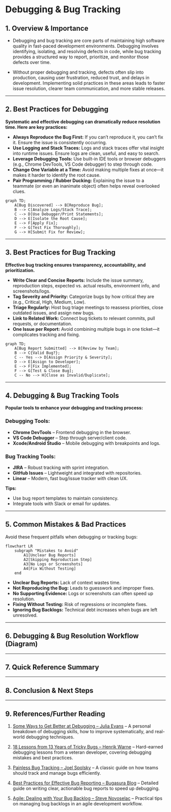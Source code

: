 # Debugging & Bug Tracking

## 1. Overview & Importance

- Debugging and bug tracking are core parts of maintaining high software quality in fast-paced development environments. Debugging involves identifying, isolating, and resolving defects in code, while bug tracking provides a structured way to report, prioritize, and monitor those defects over time.

- Without proper debugging and tracking, defects often slip into production, causing user frustration, reduced trust, and delays in development. Implementing solid practices in these areas leads to faster issue resolution, clearer team communication, and more stable releases.


---

## 2. Best Practices for Debugging

**Systematic and effective debugging can dramatically reduce resolution time. Here are key practices:**

- **Always Reproduce the Bug First:** If you can’t reproduce it, you can’t fix it. Ensure the issue is consistently occurring.
- **Use Logging and Stack Traces:** Logs and stack traces offer vital insight into runtime issues. Ensure logs are clean, useful, and easy to search.
- **Leverage Debugging Tools:** Use built-in IDE tools or browser debuggers (e.g., Chrome DevTools, VS Code debugger) to step through code.
- **Change One Variable at a Time:** Avoid making multiple fixes at once—it makes it harder to identify the root cause.
- **Pair Programming / Rubber Ducking:** Explaining the issue to a teammate (or even an inanimate object) often helps reveal overlooked clues.

```mermaid
graph TD;
    A[Bug Discovered] --> B[Reproduce Bug];
    B --> C[Analyze Logs/Stack Trace];
    C --> D[Use Debugger/Print Statements];
    D --> E[Isolate the Root Cause];
    E --> F[Apply Fix];
    F --> G[Test Fix Thoroughly];
    G --> H[Submit Fix for Review];
```


---

## 3. Best Practices for Bug Tracking

**Effective bug tracking ensures transparency, accountability, and prioritization.**

- **Write Clear and Concise Reports:** Include the issue summary, reproduction steps, expected vs. actual results, environment info, and screenshots/logs.
- **Tag Severity and Priority:** Categorize bugs by how critical they are (e.g., Critical, High, Medium, Low).
- **Triage Regularly:** Host bug triage meetings to reassess priorities, close outdated issues, and assign new bugs.
- **Link to Related Work:** Connect bug tickets to relevant commits, pull requests, or documentation.
- **One Issue per Report:** Avoid combining multiple bugs in one ticket—it complicates tracking and fixing.

```mermaid
graph TD;
    A[Bug Report Submitted] --> B[Review by Team];
    B --> C{Valid Bug?};
    C -- Yes --> D[Assign Priority & Severity];
    D --> E[Assign to Developer];
    E --> F[Fix Implemented];
    F --> G[Test & Close Bug];
    C -- No --> H[Close as Invalid/Duplicate];
```

---

## 4. Debugging & Bug Tracking Tools

**Popular tools to enhance your debugging and tracking process:**

### Debugging Tools:
- **Chrome DevTools** – Frontend debugging in the browser.
- **VS Code Debugger** – Step through server/client code.
- **Xcode/Android Studio** – Mobile debugging with breakpoints and logs.

### Bug Tracking Tools:
- **JIRA** – Robust tracking with sprint integration.
- **GitHub Issues** – Lightweight and integrated with repositories.
- **Linear** – Modern, fast bug/issue tracker with clean UX.

**Tips:**
- Use bug report templates to maintain consistency.
- Integrate tools with Slack or email for updates.

---

## 5. Common Mistakes & Bad Practices

Avoid these frequent pitfalls when debugging or tracking bugs:

```mermaid
flowchart LR
    subgraph "Mistakes to Avoid"
        A1[Unclear Bug Reports]
        A2[Skipping Reproduction Step]
        A3[No Logs or Screenshots]
        A4[Fix Without Testing]
    end
```

- **Unclear Bug Reports:** Lack of context wastes time.
- **Not Reproducing the Bug:** Leads to guesswork and improper fixes.
- **No Supporting Evidence:** Logs or screenshots can often speed up resolution.
- **Fixing Without Testing:** Risk of regressions or incomplete fixes.
- **Ignoring Bug Backlogs:** Technical debt increases when bugs are left unresolved.

---

## 6. Debugging & Bug Resolution Workflow (Diagram)

---

## 7. Quick Reference Summary

---

## 8. Conclusion & Next Steps

---

## 9. References/Further Reading
1. [Some Ways to Get Better at Debugging – Julia Evans](https://jvns.ca/blog/2022/08/30/a-way-to-categorize-debugging-skills/) – A personal breakdown of debugging skills, how to improve systematically, and real-world debugging techniques.

2. [18 Lessons from 13 Years of Tricky Bugs – Henrik Warne](https://henrikwarne.com/2016/06/16/18-lessons-from-13-years-of-tricky-bugs/) – Hard-earned debugging lessons from a veteran developer, covering debugging mistakes and best practices.

3. [Painless Bug Tracking – Joel Spolsky](https://joelonsoftware.com/2000/11/08/painless-bug-tracking/) – A classic guide on how teams should track and manage bugs efficiently.

4. [Best Practices for Effective Bug Reporting – Bugasura Blog](https://bugasura.io/blog/best-practices-for-effective-bug-reporting-in-bug-tracking-systems/) – Detailed guide on writing clear, actionable bug reports to speed up debugging.

5. [Agile: Dealing with Your Bug Backlog – Steve Novoselac](https://stevenovoselac.com/2011/11/28/agile-dealing-with-your-bug-backlog/) – Practical tips on managing bug backlogs in an agile development workflow.
